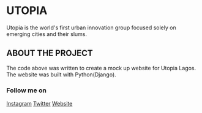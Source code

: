 # UTOPIA 
Utopia is the world's first urban innovation group focused solely on emerging cities and their slums.

## ABOUT THE PROJECT
The code above was written to create a mock up website for Utopia Lagos. The website was built with Python(Django).

### Follow me on
[Instagram](https://instagram.com/iamyemiemy)
[Twitter](https://instagram.com/YemiTumininu)
[Website](https://rasholayemi.herokuapp.com/)
